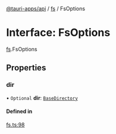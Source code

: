 [@tauri-apps/api](../README.md) / [fs](../modules/fs.md) / FsOptions

# Interface: FsOptions

[fs](../modules/fs.md).FsOptions

## Properties

### dir

• `Optional` **dir**: [`BaseDirectory`](../enums/fs.BaseDirectory.md)

#### Defined in

[fs.ts:98](https://github.com/tauri-apps/tauri/blob/13c2fc1/tooling/api/src/fs.ts#L98)
